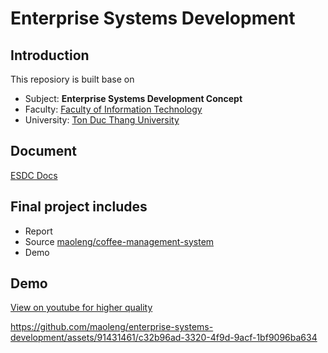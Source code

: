 # Enterprise Systems Development

## Introduction
This reposiory is built base on

- Subject: **Enterprise Systems Development Concept** 
- Faculty: [Faculty of Information Technology](https://it.tdtu.edu.vn/)
- University: [Ton Duc Thang University](https://tdtu.edu.vn/)

## Document
[ESDC Docs](https://drive.google.com/drive/folders/1X1WoH_YsSjyoM5teEHwGpO3T4mj9SHsu?usp=sharing)

## Final project includes
  - Report
  - Source [maoleng/coffee-management-system](https://github.com/maoleng/coffee-management-system)
  - Demo 

## Demo
[View on youtube for higher quality](https://youtu.be/0bYT19V64Ig)

https://github.com/maoleng/enterprise-systems-development/assets/91431461/c32b96ad-3320-4f9d-9acf-1bf9096ba634
